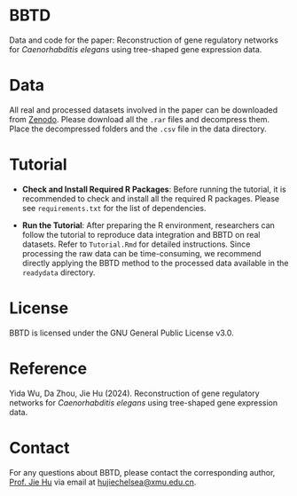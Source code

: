 # BBTD
Data and code for the paper: Reconstruction of gene regulatory networks for *Caenorhabditis elegans* using tree-shaped gene expression data.

# Data
All real and processed datasets involved in the paper can be downloaded from [Zenodo](https://doi.org/10.5281/zenodo.11261241). Please download all the `.rar` files and decompress them. Place the decompressed folders and the `.csv` file in the data directory.

# Tutorial

- **Check and Install Required R Packages**: Before running the tutorial, it is recommended to check and install all the required R packages. Please see `requirements.txt` for the list of dependencies.

- **Run the Tutorial**: After preparing the R environment, researchers can follow the tutorial to reproduce data integration and BBTD on real datasets. Refer to `Tutorial.Rmd` for detailed instructions. Since processing the raw data can be time-consuming, we recommend directly applying the BBTD method to the processed data available in the `readydata` directory.

# License
BBTD is licensed under the GNU General Public License v3.0.

# Reference
Yida Wu, Da Zhou, Jie Hu (2024). Reconstruction of gene regulatory networks for *Caenorhabditis elegans* using tree-shaped gene expression data.

# Contact
For any questions about BBTD, please contact the corresponding author, [Prof. Jie Hu](https://math.xmu.edu.cn/info/1088/11858.htm) via email at [hujiechelsea@xmu.edu.cn](hujiechelsea@xmu.edu.cn).